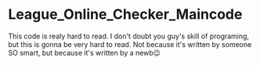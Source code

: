 # League_Online_Checker_Maincode
This code is realy hard to read. I don't doubt you guy's skill of programing, but this is gonna be very hard to read. Not because it's written by someone SO smart, but because it's written by a newb😉

